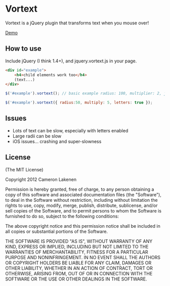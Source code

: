 # Vortext

Vortext is a jQuery plugin that transforms text when you mouse over!

[Demo](http://lakenen.com/vortext)

## How to use

Include jQuery (I think 1.4+), and jquery.vortext.js in your page.

```html
<div id="example">
	<h4>child elements work too</h4>
	(text...)
</div>
```
```js
$('#example').vortext(); // basic example radius: 100, multiplier: 2, just words

$('#example').vortext({ radius:50, multiply: 5, letters: true });
```

## Issues

* Lots of text can be slow, especially with letters enabled
* Large radii can be slow
* iOS issues... crashing and super-slowness


## License 

(The MIT License)

Copyright 2012 Cameron Lakenen

Permission is hereby granted, free of charge, to any person obtaining
a copy of this software and associated documentation files (the
"Software"), to deal in the Software without restriction, including
without limitation the rights to use, copy, modify, merge, publish,
distribute, sublicense, and/or sell copies of the Software, and to
permit persons to whom the Software is furnished to do so, subject to
the following conditions:

The above copyright notice and this permission notice shall be
included in all copies or substantial portions of the Software.

THE SOFTWARE IS PROVIDED "AS IS", WITHOUT WARRANTY OF ANY KIND,
EXPRESS OR IMPLIED, INCLUDING BUT NOT LIMITED TO THE WARRANTIES OF
MERCHANTABILITY, FITNESS FOR A PARTICULAR PURPOSE AND
NONINFRINGEMENT. IN NO EVENT SHALL THE AUTHORS OR COPYRIGHT HOLDERS BE
LIABLE FOR ANY CLAIM, DAMAGES OR OTHER LIABILITY, WHETHER IN AN ACTION
OF CONTRACT, TORT OR OTHERWISE, ARISING FROM, OUT OF OR IN CONNECTION
WITH THE SOFTWARE OR THE USE OR OTHER DEALINGS IN THE SOFTWARE.

